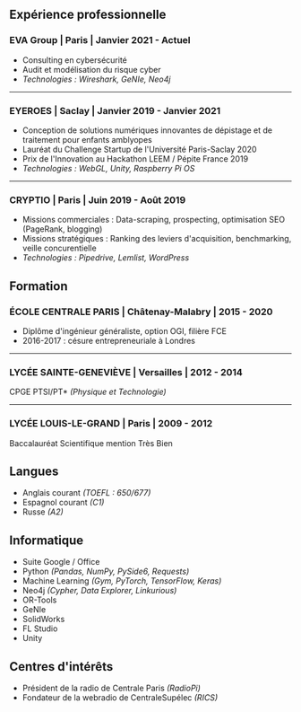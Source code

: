 ## Expérience professionnelle

### EVA Group | Paris | Janvier 2021 - Actuel

- Consulting en cybersécurité
- Audit et modélisation du risque cyber
- *Technologies : Wireshark, GeNIe, Neo4j*

---

### EYEROES | Saclay | Janvier 2019 - Janvier 2021

- Conception de solutions numériques innovantes de dépistage et de traitement pour enfants amblyopes
- Lauréat du Challenge Startup de l'Université Paris-Saclay 2020
- Prix de l'Innovation au Hackathon LEEM / Pépite France 2019
- *Technologies : WebGL, Unity, Raspberry Pi OS*

---

### CRYPTIO | Paris | Juin 2019 - Août 2019

- Missions commerciales : Data-scraping, prospecting, optimisation SEO (PageRank, blogging)
- Missions stratégiques : Ranking des leviers d'acquisition, benchmarking, veille concurentielle
- *Technologies : Pipedrive, Lemlist, WordPress*

## Formation

### ÉCOLE CENTRALE PARIS | Châtenay-Malabry | 2015 - 2020

- Diplôme d'ingénieur généraliste, option OGI, filière FCE 
- 2016-2017 : césure entrepreneuriale à Londres

---

### LYCÉE SAINTE-GENEVIÈVE | Versailles | 2012 - 2014

CPGE PTSI/PT\* *(Physique et Technologie)*

---

### LYCÉE LOUIS-LE-GRAND | Paris | 2009 - 2012

Baccalauréat Scientifique mention Très Bien

## Langues

- Anglais courant *(TOEFL : 650/677)*
- Espagnol courant *(C1)*
- Russe *(A2)*

## Informatique

- Suite Google / Office
- Python *(Pandas, NumPy, PySide6, Requests)*
- Machine Learning *(Gym, PyTorch, TensorFlow, Keras)*
- Neo4j *(Cypher, Data Explorer, Linkurious)* 
- OR-Tools 
- GeNIe  
- SolidWorks
- FL Studio 
- Unity

## Centres d'intérêts

- Président de la radio de Centrale Paris *(RadioPi)*
- Fondateur de la webradio de CentraleSupélec *(RICS)*
